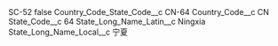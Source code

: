 <?xml version="1.0" encoding="UTF-8"?>
<CustomMetadata xmlns="http://soap.sforce.com/2006/04/metadata" xmlns:xsi="http://www.w3.org/2001/XMLSchema-instance" xmlns:xsd="http://www.w3.org/2001/XMLSchema">
    <label>SC-52</label>
    <protected>false</protected>
    <values>
        <field>Country_Code_State_Code__c</field>
        <value xsi:type="xsd:string">CN-64</value>
    </values>
    <values>
        <field>Country_Code__c</field>
        <value xsi:type="xsd:string">CN</value>
    </values>
    <values>
        <field>State_Code__c</field>
        <value xsi:type="xsd:string">64</value>
    </values>
    <values>
        <field>State_Long_Name_Latin__c</field>
        <value xsi:type="xsd:string">Ningxia</value>
    </values>
    <values>
        <field>State_Long_Name_Local__c</field>
        <value xsi:type="xsd:string">宁夏</value>
    </values>
</CustomMetadata>
